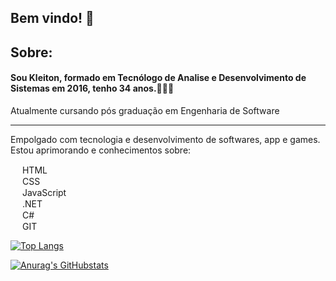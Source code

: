    <h2>Bem vindo! 👋</h2>

   <h2>Sobre:</h2>
   <h4>Sou Kleiton, formado em Tecnólogo de Analise e Desenvolvimento de Sistemas em 2016, tenho 34 anos.👨🏻‍🎓</h4>
   <p>Atualmente cursando pós graduação em Engenharia de Software</p>
   <hr>

   <p>Empolgado com tecnologia e desenvolvimento de softwares, app e games. Estou aprimorando e conhecimentos sobre:
   </p>

   <p>
       <img src="https://camo.githubusercontent.com/da7acacadecf91d6dc02efcd2be086bb6d78ddff19a1b7a0ab2755a6fda8b1e9/68747470733a2f2f63646e2e6a7364656c6976722e6e65742f67682f64657669636f6e732f64657669636f6e2f69636f6e732f68746d6c352f68746d6c352d6f726967696e616c2e737667" height="15" width="15">
  HTML 
  <br>
  <img src="https://camo.githubusercontent.com/2e496d4bfc6f753ddca87b521ce95c88219f77800212ffa6d4401ad368c82170/68747470733a2f2f63646e2e6a7364656c6976722e6e65742f67682f64657669636f6e732f64657669636f6e2f69636f6e732f637373332f637373332d6f726967696e616c2e737667" height="15" width="15">
  CSS
  <br>
  <img      src="https://camo.githubusercontent.com/528e232c728b497080cbf31d2a7e797caa81e402ff81643f79b2c2c395a29f17/68747470733a2f2f63646e2e6a7364656c6976722e6e65742f67682f64657669636f6e732f64657669636f6e2f69636f6e732f6a6176617363726970742f6a6176617363726970742d706c61696e2e737667" height="15" width="15" alt="">
  JavaScript
  <br>
  <img src="https://iconape.com/wp-content/png_logo_vector/microsoft-net-framework-logo.png" alt="" width="15" height="15">
  .NET
  <br>
  <img src="https://raw.githubusercontent.com/learnbr/csharp/master/csharp-logo.png" alt="" height="15" width="15">
  C#
  <br>
  <img src="https://git-scm.com/images/logos/logomark-orange@2x.png" height="15" width="15" alt=""> GIT
  </p>
   


[![Top Langs](https://github-readme-stats.vercel.app/api/top-langs/?username=kleitonmq&layout=compact)](https://github.com/KleitonMQ?tab=repositories)

[![Anurag's GitHubstats](https://github-readme-stats.vercel.app/api?username=kleitonmq)](https://github.com/KleitonMQ?tab=repositories)



<!--
**KleitonMQ/KleitonMQ** is a ✨ _special_ ✨ repository because its `README.md` (this file) appears on your GitHub profile.

Here are some ideas to get you started:

- 🔭 I’m currently working on ...
- 🌱 I’m currently learning ...
- 👯 I’m looking to collaborate on ...
- 🤔 I’m looking for help with ...
- 💬 Ask me about ...
- 📫 How to reach me: ...
- 😄 Pronouns: ...
- ⚡ Fun fact: ...
-->
